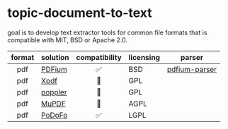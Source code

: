 # topic-document-to-text

goal is to develop text extractor tools for common file formats that is compatible with MIT, BSD or Apache 2.0.

|format|solution|compatibility|licensing|parser|
|:-:|-|:-:|-|-|
|pdf|[PDFium](https://github.com/PDFium/PDFium)|✅|BSD|[pdfium-parser](https://github.com/miyako/pdfium-parser)
|pdf|[Xpdf](https://www.xpdfreader.com)|🚫|GPL||
|pdf|[poppler](https://poppler.freedesktop.org)|🚫|GPL||
|pdf|[MuPDF](https://github.com/ArtifexSoftware/mupdf)|🚫|AGPL||
|pdf|[PoDoFo](https://github.com/podofo/podofo)|✅|LGPL||
